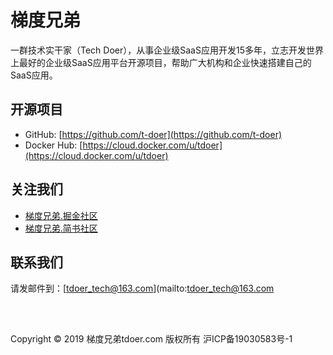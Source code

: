 # 梯度兄弟

一群技术实干家（Tech Doer），从事企业级SaaS应用开发15多年，立志开发世界上最好的企业级SaaS应用平台开源项目，帮助广大机构和企业快速搭建自己的SaaS应用。

## 开源项目

- GitHub: [https://github.com/t-doer](https://github.com/t-doer)
- Docker Hub: [https://cloud.docker.com/u/tdoer](https://cloud.docker.com/u/tdoer)

## 关注我们

- [梯度兄弟.掘金社区](https://juejin.im/user/5d5b3097f265da03940209d1)
- [梯度兄弟.简书社区](https://www.jianshu.com/u/2b8c565b4b73)

## 联系我们

请发邮件到：[tdoer_tech@163.com](mailto:tdoer_tech@163.com



&nbsp;

##

Copyright © 2019 梯度兄弟tdoer.com 版权所有 沪ICP备19030583号-1

&nbsp;
